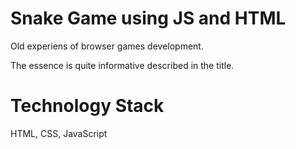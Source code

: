 # Snake Game using JS and HTML

Old experiens of browser games development.

The essence is quite informative described in the title.

# Technology Stack
HTML, CSS, JavaScript
